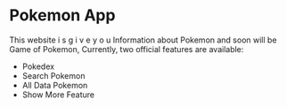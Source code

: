 # Pokemon App

This website i s  g i v e y o u Information about Pokemon and soon will be Game of Pokemon,
Currently, two official features are available:

- Pokedex
- Search Pokemon
- All Data Pokemon
- Show More Feature
